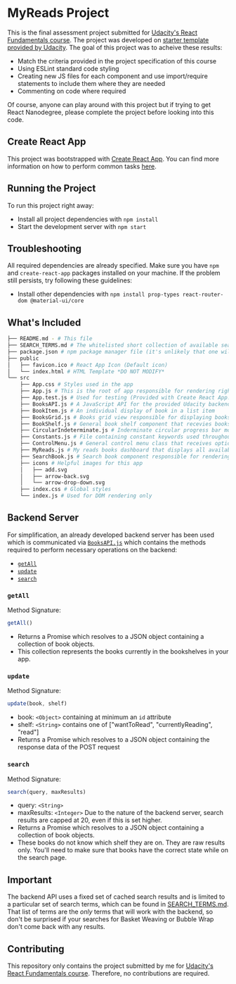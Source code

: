 # MyReads Project

This is the final assessment project submitted for [Udacity's React Fundamentals course](https://www.udacity.com/course/react-nanodegree--nd019). The project was developed on [starter template provided by Udacity](https://github.com/udacity/reactnd-project-myreads-starter). The goal of this project was to acheive these results:
* Match the criteria provided in the project specification of this course
* Using ESLint standard code styling
* Creating new JS files for each component and use import/require statements to include them where they are needed
* Commenting on code where required

Of course, anyone can play around with this project but if trying to get React Nanodegree, please complete the project before looking into this code.

## Create React App

This project was bootstrapped with [Create React App](https://github.com/facebookincubator/create-react-app). You can find more information on how to perform common tasks [here](https://github.com/facebookincubator/create-react-app/blob/master/packages/react-scripts/template/README.md).

## Running the Project

To run this project right away:

* Install all project dependencies with `npm install`
* Start the development server with `npm start`

## Troubleshooting

All required dependencies are already specified. Make sure you have `npm` and `create-react-app` packages installed on your machine. If the problem still persists, try following these guidelines:

* Install other dependencies with `npm install prop-types react-router-dom @material-ui/core`

## What's Included
```bash
├── README.md - # This file
├── SEARCH_TERMS.md # The whitelisted short collection of available search terms to use with this app
├── package.json # npm package manager file (it's unlikely that one will need to modify this)
├── public
│   ├── favicon.ico # React App Icon (Default icon)
│   └── index.html # HTML Template *DO NOT MODIFY*
└── src
    ├── App.css # Styles used in the app
    ├── App.js # This is the root of app responsible for rendering right component
    ├── App.test.js # Used for testing (Provided with Create React App. Testing is encouraged, but not required)
    ├── BooksAPI.js # A JavaScript API for the provided Udacity backend (Instructions for the methods are provided in the section below)
    ├── BookItem.js # An individual display of book in a list item
    ├── BooksGrid.js # Books grid view responsible for displaying books played in shelf or recieved in search results
    ├── BookShelf.js # General book shelf component that recevies books and shelf information in props
    ├── CircularIndeterminate.js # Inderminate circular progress bar modified after copying from https://material-ui.com/demos/progress/#circular-indeterminate
    ├── Constants.js # File containing constant keywords used throughout the app to avoid typos and other mistakes
    ├── ControlMenu.js # General control menu class that receives options and value in prop (Used for moving books across sheleves here)
    ├── MyReads.js # My reads books dashboard that displays all available shelves and is responsible for rendering them
    ├── SearchBook.js # Search book component responsible for rendering search UI and communicating with App.js to update state
    ├── icons # Helpful images for this app
    │   ├── add.svg
    │   ├── arrow-back.svg
    │   └── arrow-drop-down.svg
    ├── index.css # Global styles
    └── index.js # Used for DOM rendering only
```

## Backend Server

For simplification, an already developed backend server has been used which is communicated via [`BooksAPI.js`](src/BooksAPI.js) which contains the methods required to perform necessary operations on the backend:

* [`getAll`](#getall)
* [`update`](#update)
* [`search`](#search)

### `getAll`

Method Signature:

```js
getAll()
```

* Returns a Promise which resolves to a JSON object containing a collection of book objects.
* This collection represents the books currently in the bookshelves in your app.

### `update`

Method Signature:

```js
update(book, shelf)
```

* book: `<Object>` containing at minimum an `id` attribute
* shelf: `<String>` contains one of ["wantToRead", "currentlyReading", "read"]  
* Returns a Promise which resolves to a JSON object containing the response data of the POST request

### `search`

Method Signature:

```js
search(query, maxResults)
```

* query: `<String>`
* maxResults: `<Integer>` Due to the nature of the backend server, search results are capped at 20, even if this is set higher.
* Returns a Promise which resolves to a JSON object containing a collection of book objects.
* These books do not know which shelf they are on. They are raw results only. You'll need to make sure that books have the correct state while on the search page.

## Important
The backend API uses a fixed set of cached search results and is limited to a particular set of search terms, which can be found in [SEARCH_TERMS.md](SEARCH_TERMS.md). That list of terms are the _only_ terms that will work with the backend, so don't be surprised if your searches for Basket Weaving or Bubble Wrap don't come back with any results.

## Contributing

This repository only contains the project submitted by me for [Udacity's React Fundamentals course](https://www.udacity.com/course/react-nanodegree--nd019). Therefore, no contributions are required.